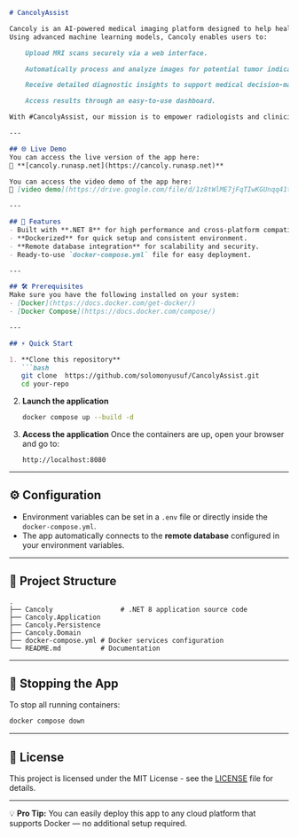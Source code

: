 ````markdown
# CancolyAssist

Cancoly is an AI-powered medical imaging platform designed to help healthcare professionals analyze MRI scans for early tumor detection and diagnosis.
Using advanced machine learning models, Cancoly enables users to:

    Upload MRI scans securely via a web interface.

    Automatically process and analyze images for potential tumor indicators.

    Receive detailed diagnostic insights to support medical decision-making.

    Access results through an easy-to-use dashboard.

With #CancolyAssist, our mission is to empower radiologists and clinicians by reducing analysis time, increasing diagnostic accuracy, and improving patient outcomes — especially in settings where specialized radiology expertise is scarce.

---

## 🌐 Live Demo
You can access the live version of the app here:  
🔗 **[cancoly.runasp.net](https://cancoly.runasp.net)**

You can access the video demo of the app here:  
🔗 [video demo](https://drive.google.com/file/d/1z8tWlME7jFqTIwKGUnqq41tE1tAzzmwU/view?usp=sharing)

---

## 📌 Features
- Built with **.NET 8** for high performance and cross-platform compatibility.
- **Dockerized** for quick setup and consistent environment.
- **Remote database integration** for scalability and security.
- Ready-to-use `docker-compose.yml` file for easy deployment.

---

## 🛠 Prerequisites
Make sure you have the following installed on your system:
- [Docker](https://docs.docker.com/get-docker/)
- [Docker Compose](https://docs.docker.com/compose/)

---

## ⚡ Quick Start

1. **Clone this repository**
   ```bash
   git clone  https://github.com/solomonyusuf/CancolyAssist.git
   cd your-repo
````

2. **Launch the application**

   ```bash
   docker compose up --build -d
   ```

3. **Access the application**
   Once the containers are up, open your browser and go to:

   ```
   http://localhost:8080
   ```

---

## ⚙️ Configuration

* Environment variables can be set in a `.env` file or directly inside the `docker-compose.yml`.
* The app automatically connects to the **remote database** configured in your environment variables.

---

## 📂 Project Structure

```
.
├── Cancoly                 # .NET 8 application source code
├── Cancoly.Application
├── Cancoly.Persistence
├── Cancoly.Domain
├── docker-compose.yml # Docker services configuration
└── README.md          # Documentation
```

---

## 🛑 Stopping the App

To stop all running containers:

```bash
docker compose down
```

---

## 📜 License

This project is licensed under the MIT License - see the [LICENSE](LICENSE) file for details.

---

💡 **Pro Tip:** You can easily deploy this app to any cloud platform that supports Docker — no additional setup required.

```
